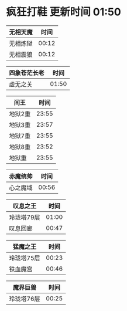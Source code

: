 # 疯狂打鞋 更新时间 01:50

| 无相天魔   | 时间    |
|--------|-------|
| 无相炼狱 | 00:12 |
| 无相震狼 | 00:12 |

| 四象苍茫长老   | 时间    |
|--------|-------|
| 虚无之关 | 01:50 |

| 间王   | 时间    |
|--------|-------|
| 地狱2重 | 23:55 |
| 地狱3重 | 23:57 |
| 地狱7重 | 23:55 |
| 地狱8重 | 23:52 |
| 地狱重 | 23:55 |

| 赤魔统帅   | 时间    |
|--------|-------|
| 心之魔域 | 00:56 |

| 叹息之王   | 时间    |
|--------|-------|
| 玲珑塔79层 | 01:00 |
| 叹息回廊 | 00:47 |

| 猛魔之王   | 时间    |
|--------|-------|
| 玲珑塔75层 | 00:23 |
| 铁血魔宫 | 00:46 |

| 魔界巨兽   | 时间    |
|--------|-------|
| 玲珑塔76层 | 00:25 |